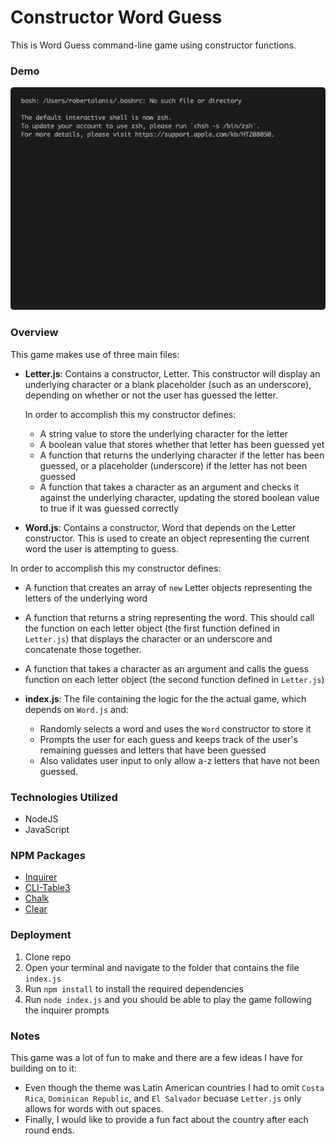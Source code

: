 # Constructor Word Guess

This is Word Guess command-line game using constructor functions.

### Demo

![Word Guess CLI Demo](/gif/demo.gif)

### Overview

This game makes use of three main files:

* **Letter.js**: Contains a constructor, Letter. This constructor will display an underlying character or a blank placeholder (such as an underscore), depending on whether or not the user has guessed the letter. 

  In order to accomplish this my constructor defines:

  * A string value to store the underlying character for the letter
  * A boolean value that stores whether that letter has been guessed yet
  * A function that returns the underlying character if the letter has been guessed, or a placeholder (underscore) if the letter has not been guessed
  * A function that takes a character as an argument and checks it against the underlying character, updating the stored boolean value to true if it was guessed correctly

* **Word.js**: Contains a constructor, Word that depends on the Letter constructor. This is used to create an object representing the current word the user is attempting to guess. 

In order to accomplish this my constructor defines:

  * A function that creates an array of `new` Letter objects representing the letters of the underlying word
  * A function that returns a string representing the word. This should call the function on each letter object (the first function defined in `Letter.js`) that displays the character or an underscore and concatenate those together.
  * A function that takes a character as an argument and calls the guess function on each letter object (the second function defined in `Letter.js`)

* **index.js**: The file containing the logic for the the actual game, which depends on `Word.js` and:

  * Randomly selects a word and uses the `Word` constructor to store it
  * Prompts the user for each guess and keeps track of the user's remaining guesses and letters that have been guessed
  * Also validates user input to only allow a-z letters that have not been guessed.

### Technologies Utilized

* NodeJS
* JavaScript

### NPM Packages

* [Inquirer](https://www.npmjs.com/package/inquirer)
* [CLI-Table3](https://www.npmjs.com/package/cli-table3)
* [Chalk](https://www.npmjs.com/package/chalk)
* [Clear](https://www.npmjs.com/package/clear)


### Deployment
1. Clone repo
1. Open your terminal and navigate to the folder that contains the file `index.js`
1. Run `npm install` to install the required dependencies
1. Run `node index.js` and you should be able to play the game following the inquirer prompts

### Notes

This game was a lot of fun to make and there are a few ideas I have for building on to it:

* Even though the theme was Latin American countries I had to omit `Costa Rica`, `Dominican Republic`, and `El Salvador` becuase `Letter.js` only allows for words with out spaces.
* Finally, I would like to provide a fun fact about the country after each round ends.
